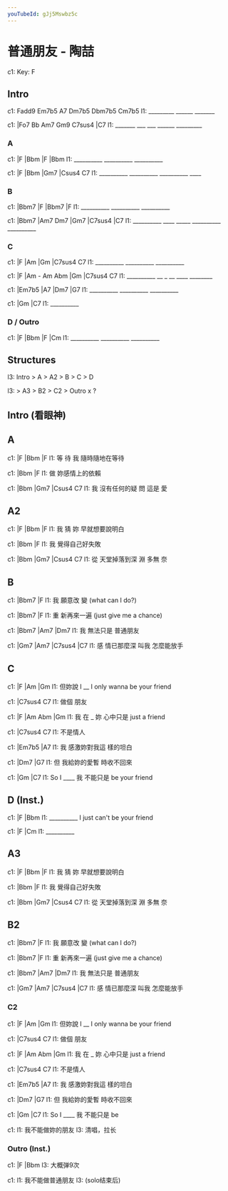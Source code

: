 ```yaml
---
youTubeId: gJj5Mswbz5c
---
```


# 普通朋友 - 陶喆

c1: Key: F

## Intro

c1: Fadd9     Em7b5  A7     Dm7b5 Dbm7b5 Cm7b5
l1: _________ ______ _______

c1: |Fo7     Bb  Am7 Gm9    C7sus4   |C7
l1:  _______ ___ ___ ______ _________

### A

c1: |F         |Bbm       |F         |Bbm
l1:  __________ __________ __________

c1: |F         |Bbm       |Gm7       |Csus4 C7
l1:  __________ __________ __________ ____

### B

c1: |Bbm7      |F         |Bbm7      |F
l1:  __________ __________ __________

c1: |Bbm7      |Am7  Dm7  |Gm7       |C7sus4    |C7
l1:  __________ ____ _____ __________ __________

### C

c1: |F         |Am        |Gm        |C7sus4 C7
l1:  __________ __________ __________

c1: |F         |Am - Am Abm |Gm        |C7sus4 C7
l1:  __________ __ _ __ ____ ________

c1: |Em7b5     |A7        |Dm7       |G7
l1:  __________ __________ __________

c1: |Gm        |C7
l1:  __________

### D / Outro

c1: |F         |Bbm       |F         |Cm
l1:  __________ __________ __________

## Structures

l3: Intro > A > A2 > B > C > D

l3: > A3 > B2 > C2 > Outro x ?

## Intro (看眼神)

## A
c1:   |F    |Bbm           |F
l1: 等 待 我 隨時隨地在等待

c1:   |Bbm           |F
l1: 做 妳感情上的依賴

c1:   |Bbm         |Gm7    |Csus4 C7
l1: 我 沒有任何的疑 問 這是 愛

## A2

c1:   |F    |Bbm           |F
l1: 我 猜 妳 早就想要說明白

c1:   |Bbm           |F
l1: 我 覺得自己好失敗

c1:   |Bbm         |Gm7    |Csus4 C7
l1: 從 天堂掉落到深 淵 多無 奈

## B

c1:   |Bbm7  |F
l1: 我 願意改 變 (what can I do?)

c1:   |Bbm7      |F
l1: 重 新再來一遍 (just give me a chance)

c1:   |Bbm7    |Am7     |Dm7
l1: 我 無法只是 普通朋友

c1:   |Gm7    |Am7    |C7sus4    |C7
l1: 感 情已那麼深 叫我 怎麼能放手

## C

c1:       |F     |Am                |Gm
l1: 但妳說 I __ I only wanna be your friend

c1:     |C7sus4 C7
l1: 做個 朋友

c1:   |F      |Am            Abm |Gm
l1: 我 在 _ 妳 心中只是 just a    friend

c1:     |C7sus4 C7
l1: 不是情人

c1:   |Em7b5       |A7
l1: 我 感激妳對我這 樣的坦白

c1:   |Dm7         |G7
l1: 但 我給妳的愛暫 時收不回來

c1:   |Gm       |C7
l1: So I ____ 我 不能只是 be your friend

## D (Inst.)

c1: |F         |Bbm
l1:  __________ I just can't be your friend

c1: |F         |Cm
l1:  __________

## A3

c1:   |F    |Bbm           |F
l1: 我 猜 妳 早就想要說明白

c1:   |Bbm           |F
l1: 我 覺得自己好失敗

c1:   |Bbm         |Gm7    |Csus4 C7
l1: 從 天堂掉落到深 淵 多無 奈

## B2

c1:   |Bbm7  |F
l1: 我 願意改 變 (what can I do?)

c1:   |Bbm7      |F
l1: 重 新再來一遍 (just give me a chance)

c1:   |Bbm7    |Am7     |Dm7
l1: 我 無法只是 普通朋友

c1:   |Gm7    |Am7    |C7sus4    |C7
l1: 感 情已那麼深 叫我 怎麼能放手

### C2

c1:       |F     |Am                |Gm
l1: 但妳說 I __ I only wanna be your friend

c1:     |C7sus4 C7
l1: 做個 朋友

c1:   |F      |Am            Abm |Gm
l1: 我 在 _ 妳 心中只是 just a    friend

c1:     |C7sus4 C7
l1: 不是情人

c1:   |Em7b5       |A7
l1: 我 感激妳對我這 樣的坦白

c1:   |Dm7         |G7
l1: 但 我給妳的愛暫 時收不回來

c1:   |Gm       |C7
l1: So I ____ 我 不能只是 be

c1:
l1: 我不能做妳的朋友
l3: 清唱，拉长

### Outro (Inst.)

c1: |F         |Bbm
l3:  大概弹9次

c1:
l1:             我不能做普通朋友
l3: (solo结束后)
